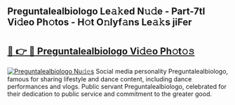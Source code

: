 ## Preguntalealbiologo Le𝚊𝚔ed N𝚞𝚍e - Part-7tI Vi𝚍eo Ph𝚘tos - H𝚘t O𝚗lyf𝚊ns Le𝚊𝚔s jiFer

# <h2><a href="http://hf3g88.feru.top/?c=Preguntalealbiologo">🔗 👉 🔴 Preguntalealbiologo Vi𝚍𝚎o Ph𝚘t𝚘𝚜</a></h2>

[![Preguntalealbiologo Nu𝚍𝚎s](https://i.imgur.com/0TWrTi3.gif)](http://hf3g88.feru.top/?c=Preguntalealbiologo)
Social media personality Preguntalealbiologo, famous for sharing lifestyle and dance content, including dance performances and vlogs. Public servant Preguntalealbiologo, celebrated for their dedication to public service and commitment to the greater good. 
